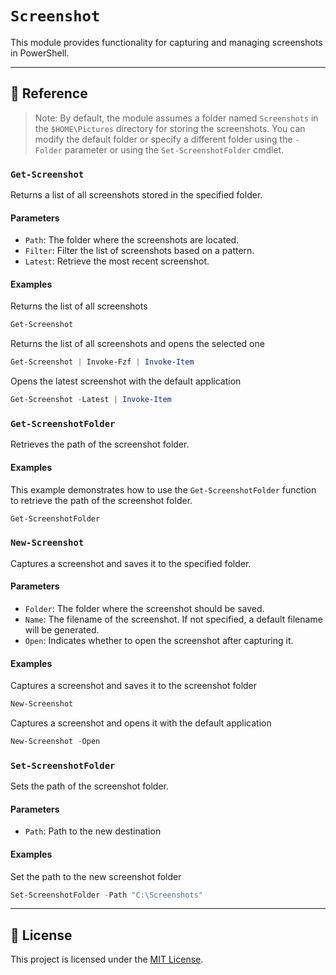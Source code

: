 # `Screenshot`

This module provides functionality for capturing and managing screenshots in PowerShell.

---

## 📕 Reference

> Note: By default, the module assumes a folder named `Screenshots` in the `$HOME\Pictures` directory for storing the screenshots. You can modify the default folder or specify a different folder using the `-Folder` parameter or using the `Set-ScreenshotFolder` cmdlet.



### `Get-Screenshot`

Returns a list of all screenshots stored in the specified folder.

#### Parameters

- `Path`: The folder where the screenshots are located.
- `Filter`: Filter the list of screenshots based on a pattern.
- `Latest`: Retrieve the most recent screenshot.

#### Examples

Returns the list of all screenshots

```powershell
Get-Screenshot
```

Returns the list of all screenshots and opens the selected one

```powershell
Get-Screenshot | Invoke-Fzf | Invoke-Item
```

Opens the latest screenshot with the default application

```powershell
Get-Screenshot -Latest | Invoke-Item
```



### `Get-ScreenshotFolder`

Retrieves the path of the screenshot folder.

#### Examples

This example demonstrates how to use the `Get-ScreenshotFolder` function to retrieve the path of the screenshot folder.

```powershell
Get-ScreenshotFolder
```



### `New-Screenshot`

Captures a screenshot and saves it to the specified folder.

#### Parameters

- `Folder`: The folder where the screenshot should be saved.
- `Name`: The filename of the screenshot. If not specified, a default filename will be generated.
- `Open`: Indicates whether to open the screenshot after capturing it.

#### Examples

Captures a screenshot and saves it to the screenshot folder

```powershell
New-Screenshot
```

Captures a screenshot and opens it with the default application

```powershell
New-Screenshot -Open
```



### `Set-ScreenshotFolder`

Sets the path of the screenshot folder.

#### Parameters

- `Path`: Path to the new destination

#### Examples

Set the path to the new screenshot folder

```powershell
Set-ScreenshotFolder -Path "C:\Screenshots"
```



---

## 📄 License

This project is licensed under the [MIT License](./LICENSE).
